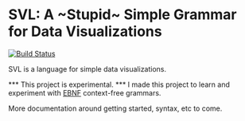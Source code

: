 # SVL: A ~Stupid~ Simple Grammar for Data Visualizations

[![Build Status](https://travis-ci.org/timothyrenner/svl.svg?branch=master)](https://travis-ci.org/timothyrenner/svl)

SVL is a language for simple data visualizations.

*** This project is experimental. *** I made this project to learn and experiment with [EBNF](https://en.wikipedia.org/wiki/Extended_Backus%E2%80%93Naur_form) context-free grammars.

More documentation around getting started, syntax, etc to come.